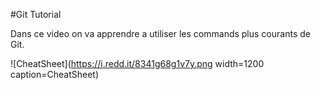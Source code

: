 #Git Tutorial

  Dans ce video on va apprendre a utiliser les commands plus courants de Git.
  

 
![CheatSheet](https://i.redd.it/8341g68g1v7y.png width=1200 caption=CheatSheet)

